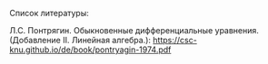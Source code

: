 Список литературы:

Л.С. Понтрягин. Обыкновенные дифференциальные уравнения. (Добавление II. Линейная алгебра.):
https://csc-knu.github.io/de/book/pontryagin-1974.pdf
